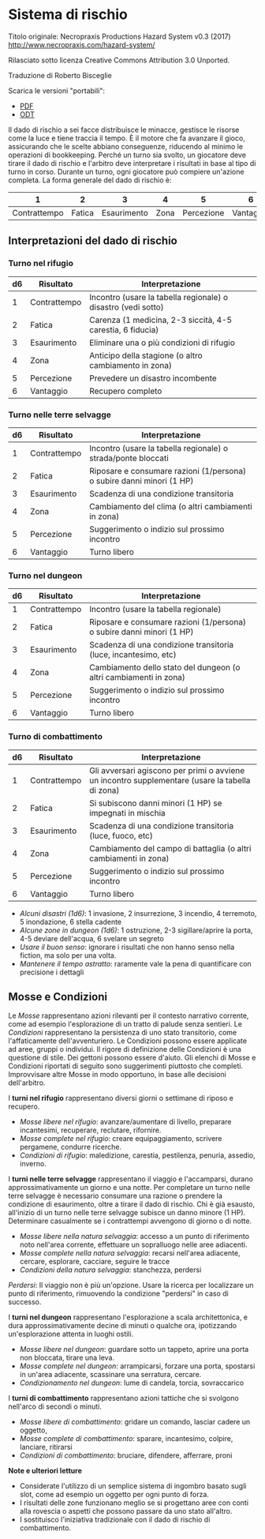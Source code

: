 # Sistema di rischio

Titolo originale: Necropraxis Productions Hazard System v0.3 (2017) http://www.necropraxis.com/hazard-system/

Rilasciato sotto licenza Creative Commons Attribution 3.0 Unported.

Traduzione di Roberto Bisceglie

Scarica le versioni "portabili":
- [PDF](SistemaDiRischio.pdf)  
- [ODT](SistemaDiRischio.odt)

Il dado di rischio a sei facce distribuisce le minacce, gestisce le risorse come la luce e tiene traccia il tempo. È il motore che fa avanzare il gioco, assicurando che le scelte abbiano  conseguenze, riducendo al minimo le operazioni di bookkeeping. Perché un turno sia svolto, un giocatore deve tirare il dado di rischio e l'arbitro deve interpretare i risultati in base al tipo di turno in corso. Durante un turno, ogni giocatore può compiere un'azione completa. La forma generale del dado di rischio è:

| 1            | 2      | 3           | 4    | 5          | 6         |
| :----------: | :----: | :---------: | :--: | :--------: | :-------: |
| Contrattempo | Fatica | Esaurimento | Zona | Percezione | Vantaggio |

## Interpretazioni del dado di rischio

### Turno nel rifugio

| d6  | Risultato    | Interpretazione                                               |
| --- | ------------ | ------------------------------------------------------------- |
| 1   | Contrattempo | Incontro (usare la tabella regionale) o disastro (vedi sotto) |
| 2   | Fatica       | Carenza (1 medicina, 2-3 siccità, 4-5 carestia, 6 fiducia)    |
| 3   | Esaurimento  | Eliminare una o più condizioni di rifugio                     |
| 4   | Zona         | Anticipo della stagione (o altro cambiamento in zona)         |
| 5   | Percezione   | Prevedere un disastro incombente                              |
| 6   | Vantaggio    | Recupero completo                                             |


### Turno nelle terre selvagge

| d6  | Risultato    | Interpretazione                                                       |
| --- | ------------ | --------------------------------------------------------------------- |
| 1   | Contrattempo | Incontro (usare la tabella regionale) o strada/ponte bloccati         |
| 2   | Fatica       | Riposare e consumare razioni (1/persona) o subire danni minori (1 HP) |
| 3   | Esaurimento  | Scadenza di una condizione transitoria                                |
| 4   | Zona         | Cambiamento del clima (o altri cambiamenti in zona)                   |
| 5   | Percezione   | Suggerimento o indizio sul prossimo incontro                          |
| 6   | Vantaggio    | Turno libero                                                          |


### Turno nel dungeon

| d6  | Risultato    | Interpretazione                                                       |
| --- | ------------ | --------------------------------------------------------------------- |
| 1   | Contrattempo | Incontro (usare la tabella regionale)                                 |
| 2   | Fatica       | Riposare e consumare razioni (1/persona) o subire danni minori (1 HP) |
| 3   | Esaurimento  | Scadenza di una condizione transitoria (luce, incantesimo, etc)       |
| 4   | Zona         | Cambiamento dello stato del dungeon (o altri cambiamenti in zona)     |
| 5   | Percezione   | Suggerimento o indizio sul prossimo incontro                          |
| 6   | Vantaggio    | Turno libero                                                          |

### Turno di combattimento

| d6  | Risultato    | Interpretazione                                                                                 |
| --- | ------------ | ----------------------------------------------------------------------------------------------- |
| 1   | Contrattempo | Gli avversari agiscono per primi o avviene un incontro supplementare (usare la tabella di zona) |
| 2   | Fatica       | Si subiscono danni minori (1 HP) se impegnati in mischia                                        |
| 3   | Esaurimento  | Scadenza di una condizione transitoria (luce, fuoco, etc)                                       |
| 4   | Zona         | Cambiamento del campo di battaglia (o altri cambiamenti in zona)                                |
| 5   | Percezione   | Suggerimento o indizio sul prossimo incontro                                                    |
| 6   | Vantaggio    | Turno libero                                                                                    |


- *Alcuni disastri (1d6)*: 1 invasione, 2 insurrezione, 3 incendio, 4 terremoto, 5 inondazione, 6 stella cadente
- *Alcune zone in dungeon (1d6)*: 1 ostruzione, 2-3 sigillare/aprire la porta, 4-5 deviare dell'acqua, 6 svelare un segreto
- *Usare il buon senso*: ignorare i risultati che non hanno senso nella fiction, ma solo per una volta.
- *Mantenere il tempo astratto*: raramente vale la pena di quantificare con precisione i dettagli

## Mosse e Condizioni

Le *Mosse* rappresentano azioni rilevanti per il contesto narrativo corrente, come ad esempio l'esplorazione di un tratto di palude senza sentieri. Le *Condizioni* rappresentano la persistenza di uno stato transitorio, come l'affaticamente dell'avventuriero. Le Condizioni possono essere applicate ad aree, gruppi o individui. Il rigore di definizione delle Condizioni è una questione di stile. Dei gettoni possono essere d'aiuto. Gli elenchi di Mosse e Condizioni riportati di seguito sono suggerimenti piuttosto che completi. Improvvisare altre Mosse in modo opportuno, in base alle decisioni dell'arbitro.

I **turni nel rifugio** rappresentano diversi giorni o settimane di riposo e recupero.
- *Mosse libere nel rifugio*: avanzare/aumentare di livello, preparare incantesimi, recuperare, reclutare, rifornire.
- *Mosse complete nel rifugio*: creare equipaggiamento, scrivere pergamene, condurre ricerche.
- *Condizioni di rifugio*: maledizione, carestia, pestilenza, penuria, assedio, inverno.

I **turni nelle terre selvagge** rappresentano il viaggio e l'accamparsi, durano approssimativamente un giorno e una notte. Per completare un turno nelle terre selvagge è necessario consumare una razione o prendere la condizione di esaurimento, oltre a tirare il dado di rischio. Chi è già esausto, all'inizio di un turno nelle terre selvagge subisce un danno minore (1 HP). Determinare casualmente se i contrattempi avvengono di giorno o di notte.

- *Mosse libere nella natura selvaggia*: accesso a un punto di riferimento noto nell'area corrente, effettuare un sopralluogo nelle aree adiacenti.
- *Mosse complete nella natura selvaggia*: recarsi nell'area adiacente, cercare, esplorare, cacciare, seguire le tracce
- *Condizioni della natura selvaggia*: stanchezza, perdersi

*Perdersi*: Il viaggio non è più un'opzione. Usare la ricerca per localizzare un punto di riferimento, rimuovendo la condizione "perdersi" in caso di successo.

I **turni nel dungeon** rappresentano l'esplorazione a scala architettonica, e dura approssimativamente decine di minuti o qualche ora, ipotizzando un'esplorazione attenta in luoghi ostili.
- *Mosse libere nel dungeon*: guardare sotto un tappeto, aprire una porta non bloccata, tirare una leva.
- *Mosse complete nel dungeon*: arrampicarsi, forzare una porta, spostarsi in un'area adiacente, scassinare una serratura, cercare.
- *Condizionamento nel dungeon*: lume di candela, torcia, sovraccarico

I **turni di combattimento** rappresentano azioni tattiche che si svolgono nell'arco di secondi o minuti.
- *Mosse libere di combattimento*: gridare un comando, lasciar cadere un oggetto,
- *Mosse complete di combattimento*: sparare, incantesimo, colpire, lanciare, ritirarsi
- *Condizioni di combattimento*: bruciare, difendere, afferrare, proni

**Note e ulteriori letture**  
- Considerate l'utilizzo di un semplice sistema di ingombro basato sugli slot, come ad esempio un oggetto per ogni punto di forza.
- I risultati delle zone funzionano meglio se si progettano aree con conti alla rovescia o aspetti che possono passare da uno stato all'altro.
- I sostituisco l'iniziativa tradizionale con il dado di rischio di combattimento.